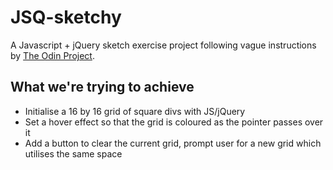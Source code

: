 # JSQ-sketchy
A Javascript + jQuery sketch exercise project following vague instructions by [The Odin Project](http://www.theodinproject.com/web-development-101/javascript-and-jquery?ref=lnav).

## What we're trying to achieve

  - Initialise a 16 by 16 grid of square divs with JS/jQuery
  - Set a hover effect so that the grid is coloured as the pointer passes over it
  - Add a button to clear the current grid, prompt user for a new grid which utilises the same space
